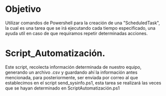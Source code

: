 # Objetivo 
Utilizar comandos de Powershell para la creación de una "ScheduledTask", la cual es una tarea que se irá ejecutando cada tiempo especificado, una ayuda util en caso de que requiramos repetir determinadas acciones.
# Script_Automatización.
Este script, recolecta información determinada de nuestro equipo, generando un archivo .csv y guardando ahí la información antes mencionada, para posteriormente, ser enviada por correo al que establecimos en el script send_sysinfo.ps1, esta tarea se realizará las veces que se hayan determinado en ScriptAutomatización.ps1 
